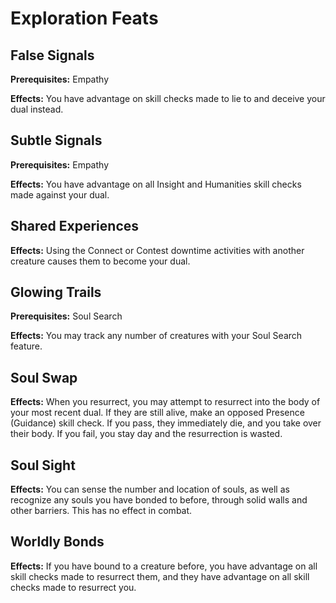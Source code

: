 # Exploration Feats

## False Signals

**Prerequisites:** Empathy

**Effects:** You have advantage on skill checks made to lie to and deceive your dual instead.

## Subtle Signals

**Prerequisites:** Empathy

**Effects:** You have advantage on all Insight and Humanities skill checks made against your dual.

## Shared Experiences

**Effects:** Using the Connect or Contest downtime activities with another creature causes them to become your dual.

## Glowing Trails

**Prerequisites:** Soul Search

**Effects:** You may track any number of creatures with your Soul Search feature.

## Soul Swap

**Effects:** When you resurrect, you may attempt to resurrect into the body of your most recent dual. If they are still alive, make an opposed Presence (Guidance) skill check. If you pass, they immediately die, and you take over their body. If you fail, you stay day and the resurrection is wasted.

## Soul Sight

**Effects:** You can sense the number and location of souls, as well as recognize any souls you have bonded to before, through solid walls and other barriers. This has no effect in combat.

## Worldly Bonds

**Effects:** If you have bound to a creature before, you have advantage on all skill checks made to resurrect them, and they have advantage on all skill checks made to resurrect you.
